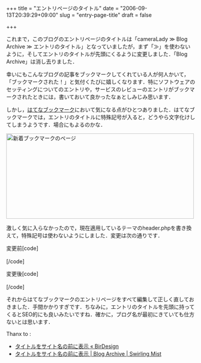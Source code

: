 +++
title = "エントリページのタイトル"
date = "2006-09-13T20:39:29+09:00"
slug = "entry-page-title"
draft = false

+++

<p>これまで，このブログのエントリページのタイトルは「cameraLady ≫ Blog Archive ≫ エントリのタイトル」となっていましたが，まず「≫」を使わないように，そしてエントリのタイトルが先頭にくるように変更しました．「Blog Archive」は消し去りました．</p>
<p>幸いにもこんなブログの記事をブックマークしてくれている人が何人かいて，「ブックマークされた！」と気付くたびに嬉しくなります．特にソフトウェアのセッティングについてのエントリや，サービスのレビューのエントリがブックマークされたときには，書いておいて良かったなぁとしみじみ思います．</p>
<p>しかし，<a href="http://b.hatena.ne.jp/">はてなブックマーク</a>において気になる点がひとつありました．はてなブックマークでは，エントリのタイトルに特殊記号が入ると，どうやら文字化けしてしまうようです．場合にもよるのかな．</p>
<p><a href="http://www.flickr.com/photos/june29/242287079/" title="Photo Sharing"><img src="http://static.flickr.com/82/242287079_91d773a507_o.jpg" width="500" height="227" alt="新着ブックマークのページ" /></a></p>
<p>激しく気に入らなかったので，現在適用しているテーマのheader.phpを書き換えて，特殊記号は使わないようにしました．変更は次の通りです．</p>
<p>変更前[code]<br />
<title><br />
< ?php bloginfo('name'); ?><br />
< ?php if ( is_single() ) { ?> &raquo; Blog Archive < ?php } ?>< ?php wp_title(); ?><br />
</title><br />
[/code]</p>
<p>変更後[code]<br />
<title><br />
< ?php if ( is_single() ) ?>< ?php wp_title(' '); ?><br />
< ?php if(wp_title(' ', false)) { ?> &#8211; < ?php } ?>< ?php bloginfo('name'); ?><br />
</title><br />
[/code]</p>
<p>それからはてなブックマークのエントリページをすべて編集して正しく直しておきました．手間かかりすぎです．ちなみに，エントリのタイトルを先頭に持ってくるとSEO的にも良いみたいですね．確かに，ブログ名が最初にきていても仕方ないとは思います．</p>
<p>Thanx to :</p>
<ul>
<li><a href="http://bd.dotted.jp/archives/91/">タイトルをサイト名の前に表示 « BirDesign</a></li>
<li><a href="http://swirling.xrea.jp/archives/108/">タイトルをサイト名の前に表示 | Blog Archive | Swirling Mist</a></li>
</ul>
